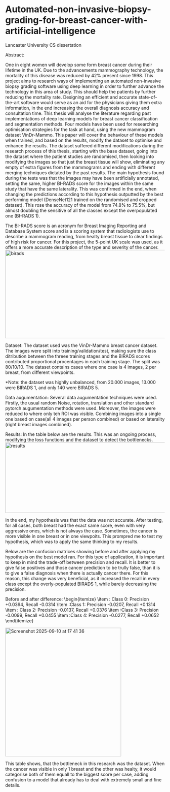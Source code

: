 # Automated-non-invasive-biopsy-grading-for-breast-cancer-with-artificial-intelligence
Lancaster University CS dissertation


Abstract:

One in eight women will develop some form breast cancer during their lifetime in the
UK. Due to the advancements mammography technology, the mortality of this disease was
reduced by 42% present since 1998. This project aims to research ways of implementing
an automated non-invasive biopsy grading software using deep learning in order to further
advance the technology in this area of study. This should help the patients by further
reducing the mortality rate. Designing an efficient and accurate state-of-the-art software
would serve as an aid for the physicians giving them extra information, in the end increasing
the overall diagnosis accuracy and consultation time. This thesis will analyse the literature
regarding past implementations of deep learning models for breast cancer classification and
segmentation methods. Four models have been used for researching optimisation strategies
for the task at hand, using the new mammogram dataset VinDr-Mammo. This paper will
cover the behaviour of these models when trained, and based on the results, modify the
dataset to optimise and enhance the results. The dataset suffered different modifications
during the research process of this thesis, starting with the base dataset, going into the
dataset where the patient studies are randomised, then looking into modifying the images
so that just the breast tissue will show, eliminating any empty of extra figures from the
mammograms and ending with different merging techniques dictated by the past results.
The main hypothesis found during the tests was that the images may have been artificially
annotated, setting the same, higher BI-RADS score for the images within the same study
that have the same laterality. This was confirmed in the end, when changing the predictions
according to this hypothesis outputted by the best performing model (DenseNet121 trained
on the randomised and cropped dataset). This rose the accuracy of the model from 74.8%
to 75.5%, but almost doubling the sensitive of all the classes except the overpopulated one
(BI-RADS 1).


The BI-RADS score is an acronym for Breast Imaging Reporting and Database System
score and is a scoring system that radiologists use to describe a mammogram reading, from
healty breast tissue to clear findings of high risk for cancer. For this
project, the 5-point UK scale was used, as it offers a more accurate description of the
type and severity of the cancer.
<img width="648" height="278" alt="birads" src="https://github.com/user-attachments/assets/a8c02725-9beb-46a7-87a7-2ea98c7bcb9a" />

Dataset:
The dataset used was the VinDr-Mammo breast cancer dataset. The images were split into training/validation/test, making sure the class ditribution between the threee training stages and the BIRADS scores contributed proportional procentages in each training stage. The split was 80/10/10. 
The dataset contains cases where one case is 4 images, 2 per breast, from different viewpoints.

*Note: the dataset was highlly unbalanced, from 20.000 images, 13.000 were BIRADS 1, and only 140 were BIRADS 5.

Data augumentation:
Several data augumentation techniques were used. Firstly, the usual random Noise, rotation, translation and other standard pytorch augumentation methods were used. Moreover, the images were reduced to where only teh ROI was visible. Combining images into a single one based on case(all 4 images per person combined) or based on laterality (right breast images combined). 


Results:
In the table below are the results. This was an ongoing process, modifying the loss functions and the dataset to detect the bottlenecks. 
<img width="743" height="222" alt="results" src="https://github.com/user-attachments/assets/07f16ec2-427e-4c1b-b3a2-f36b958e8bed" />

In the end, my hypothesis was that the data was not accurate. After testing, for all cases, both breast had the exact same score, even with very aggressive ones, which is not always the case. Sometimes, the cancer is more visible in one breast or in one viewpoits. This prompred me to test my hypothesis, which was to apply the same thinking to my results.

Below are the confusion matrices showing before and after applying my hypothesis on the best model ran. For this type of application, it is important to keep in mind
the trade-off between precision and recall. It is better to give false positives and those cancer prediction to be trully false, than it is to give a false diagnosis when there
is actually cancer there. For this reason, this change was very beneficial, as it increased the recall in every class except the overly-populated BIRADS 1, while barely decreasing the precision.

Before and after difference:
\begin{itemize}
  \item : Class 0: Precision +0.0394, Recall -0.0314
  \item :Class 1: Precision -0.0207, Recall +0.1314
  \item :  Class 2: Precision -0.0137, Recall +0.0376
  \item :Class 3: Precision -0.0099, Recall +0.0455
  \item :Class 4: Precision -0.0277, Recall +0.0652
\end{itemize}

<img width="366" height="405" alt="Screenshot 2025-09-10 at 17 41 36" src="https://github.com/user-attachments/assets/6b42428c-1c16-4486-8bce-27194bab8a66" />

This table shows, that the bottleneck in this research was the dataset. When the cancer was visible in only 1 breast and the other was healty, it would categorise both of them equall to the biggest score per case,
adding confusion to a model that already has to deal with extremely small and fine details.




